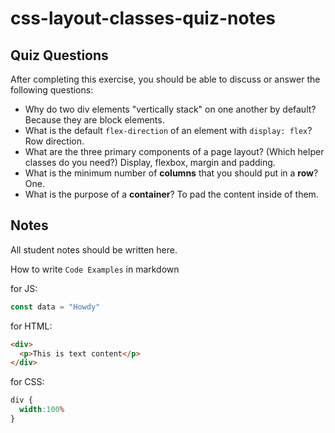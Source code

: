 # css-layout-classes-quiz-notes

## Quiz Questions

After completing this exercise, you should be able to discuss or answer the following questions:

- Why do two div elements "vertically stack" on one another by default?
Because they are block elements.
- What is the default `flex-direction` of an element with `display: flex`?
Row direction.
- What are the three primary components of a page layout? (Which helper classes do you need?)
Display, flexbox, margin and padding.
- What is the minimum number of **columns** that you should put in a **row**?
One.
- What is the purpose of a **container**?
To pad the content inside of them.

## Notes

All student notes should be written here.


How to write `Code Examples` in markdown

for JS:
```javascript
const data = "Howdy"
```

for HTML:
```html
<div>
  <p>This is text content</p>
</div>
```

for CSS:
```css
div {
  width:100%
}
```
